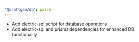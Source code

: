 ```yaml
---
"@craftgen/db": patch
---
```


- Add electric-sql script for database operations
- Add electric-sql and prisma dependencies for enhanced DB functionality
